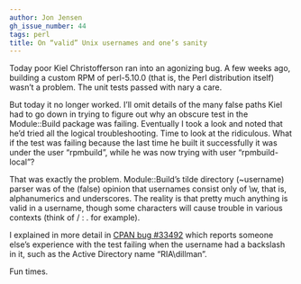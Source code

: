 ```yaml
---
author: Jon Jensen
gh_issue_number: 44
tags: perl
title: On “valid” Unix usernames and one’s sanity
---
```


Today poor Kiel Christofferson ran into an agonizing bug. A few weeks ago, building a custom RPM of perl-5.10.0 (that is, the Perl distribution itself) wasn’t a problem. The unit tests passed with nary a care.

But today it no longer worked. I’ll omit details of the many false paths Kiel had to go down in trying to figure out why an obscure test in the Module::Build package was failing. Eventually I took a look and noted that he’d tried all the logical troubleshooting. Time to look at the ridiculous. What if the test was failing because the last time he built it successfully it was under the user “rpmbuild”, while he was now trying with user “rpmbuild-local”?

That was exactly the problem. Module::Build’s tilde directory (~username) parser was of the (false) opinion that usernames consist only of \w, that is, alphanumerics and underscores. The reality is that pretty much anything is valid in a username, though some characters will cause trouble in various contexts (think of / : . for example).

I explained in more detail in [CPAN bug #33492](https://rt.cpan.org/Public/Bug/Display.html?id=33492) which reports someone else’s experience with the test failing when the username had a backslash in it, such as the Active Directory name “RIA\dillman”.

Fun times.
